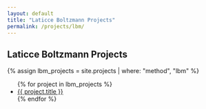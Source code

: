 ```yaml
---
layout: default
title: "Laticce Boltzmann Projects"
permalink: /projects/lbm/
---
```


## Laticce Boltzmann Projects

{% assign lbm_projects = site.projects | where: "method", "lbm" %}
<ul>
  {% for project in lbm_projects %}
    <li><a href="{{ project.url }}">{{ project.title }}</a></li>
  {% endfor %}
</ul>
